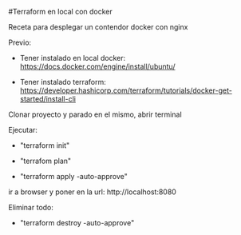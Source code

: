 #Terraform en local con docker

Receta para desplegar un contendor docker con nginx

Previo: 

- Tener instalado en local docker: https://docs.docker.com/engine/install/ubuntu/

- Tener instalado terraform: https://developer.hashicorp.com/terraform/tutorials/docker-get-started/install-cli

Clonar proyecto y parado en el mismo, abrir terminal

Ejecutar:

- "terraform init"

- "terrafom plan"

- "terraform apply -auto-approve"

ir a browser y poner en la url: http://localhost:8080

Eliminar todo:

- "terraform destroy -auto-approve"
